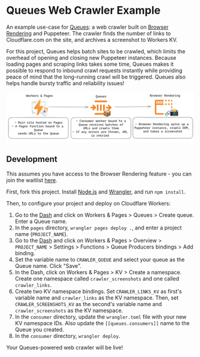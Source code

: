 # Queues Web Crawler Example

An example use-case for [Queues](https://developers.cloudflare.com/queues/): a web crawler built on [Browser Rendering](https://developers.cloudflare.com/browser-rendering/) and Puppeteer. The crawler finds the number of links to Cloudflare.com on the site, and archives a screenshot to Workers KV.

For this project, Queues helps batch sites to be crawled, which limits the overhead of opening and closing new Puppeteer instances. Because loading pages and scraping links takes some time, Queues makes it possible to respond to inbound crawl requests instantly while providing peace of mind that the long-running crawl will be triggered. Queues also helps handle bursty traffic and reliability issues!

![Products used: Pages Functions, Queues, and Browser Rendering](./img/Products-Diagram.png)

## Development

This assumes you have access to the Browser Rendering feature - you can join the waitlist [here](https://www.cloudflare.com/lp/workers-browser-rendering-api).

First, fork this project. Install [Node.js](https://nodejs.org/en/download) and [Wrangler](https://developers.cloudflare.com/workers/wrangler/install-and-update/), and run `npm install`.

Then, to configure your project and deploy on Cloudflare Workers:

1. Go to the [Dash](https://dash.cloudflare.com) and click on Workers & Pages > Queues > Create queue. Enter a Queue name.
2. In the `pages` directory, `wrangler pages deploy .`, and enter a project name (`PROJECT_NAME`).
3. Go to the [Dash](https://dash.cloudflare.com) and click on Workers & Pages > Overview > `PROJECT_NAME` > Settings > Functions > Queue Producers bindings > Add binding.
4. Set the variable name to `CRAWLER_QUEUE` and select your queue as the Queue name. Click "Save".
5. In the Dash, click on Workers & Pages > KV > Create a namespace. Create one namespace called `crawler_screenshots` and one called `crawler_links`.
6. Create two KV namespace bindings. Set `CRAWLER_LINKS_KV` as first's variable name and `crawler_links` as the KV namespace. Then, set `CRAWLER_SCREENSHOTS_KV` as the second's variable name and `crawler_screenshots` as the KV namespace.
7. In the `consumer` directory, update the `wrangler.toml` file with your new KV namespace IDs. Also update the `[[queues.consumers]]` name to the Queue you created.
8. In the `consumer` directory, `wrangler deploy`.

Your Queues-powered web crawler will be live!
